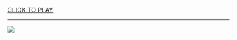 
<a href="https://premium76.site?title=2_player_chess_unblocked_games&ref=13M">CLICK TO PLAY</a></h3>
<hr>

<a href="https://premium76.site?title=2_player_chess_unblocked_games&ref=13M"><img src="https://clearcache.store/games.png"></a>


